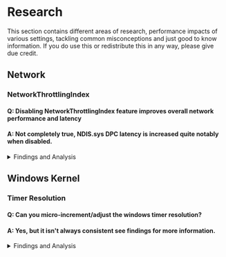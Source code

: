 # Research

This section contains different areas of research, performance impacts of various settings, tackling common misconceptions and just good to know information.
If you do use this or redistribute this in any way, please give due credit.

## Network
### NetworkThrottlingIndex
#### Q: Disabling NetworkThrottlingIndex feature improves overall network performance and latency
#### A: Not completely true, NDIS.sys DPC latency is increased quite notably when disabled.

<details><summary>Findings and Analysis</summary>

* A very common recommendation in many performance enhancement/gaming guides state that disabling *NetworkThrottleIndex* improves network performance and latency because in theory it should prevent rate limiting and quality of service (QoS) interactions. 
* The main purpose of NetworkThrottlingIndex is to reduce (rate limit) calls which would otherwise impact real time audio and perhaps cause stutter or other audible artifacts.
* Disabling it may increase **throughput** should the throughput exceed the default receiving packets per second (pps) limit (NetworkThrottleIndex: 10 decimal, roughly ~ 15Mbps with 1500byte Ethernet MTU) but it does not improve DPC latency which is probably more beneficial for lower latency applications such as video games.

* You can test this for yourself using **xperf**, start a capture for **dpcisr** and compare the results of both for **NDIS.sys**. 
* **Registry Path:** 
```
    HKEY_LOCAL_MACHINE\SOFTWARE\Microsoft\Windows NT\CurrentVersion\Multimedia\SystemProfile\NetworkThrottlingIndex
    Off: DWORD Value 0xFFFFFFFF (Hex)
    On: DWORD Value 10 (Decimal), Default - Range: Decimal 1-70
``` 

  * You should see a similar result as below during load such as gameplay. **Note:** **Intel** tends to be closer to **<= 1-2 usecs (microseconds)** where as **Realtek** is much higher, around with some around **<= 32 usecs** and **most <= 4 usecs** when most network optimizations are applied.
  
  * **Intel**
    * **Disabled**, 0xFFFFFFFF
    
    ![NetworkThrottlingIndex Disabled](https://github.com/djdallmann/GamingPCSetup/blob/master/IMAGES/NDIS.sys%20-%20Intel%20-%20DPC%20Latency%20Unoptimized.png)
    * **Enabled**, Decimal 10
    
    ![NetworkThrottlingIndex Enabled](https://github.com/djdallmann/GamingPCSetup/blob/master/IMAGES/NDIS.sys%20-%20Intel%20-%20DPC%20Latency%20Optimized.png)
    
</details>

## Windows Kernel
### Timer Resolution
#### Q: Can you micro-increment/adjust the windows timer resolution?
#### A: Yes, but it isn't always consistent see findings for more information.

<details><summary>Findings and Analysis</summary>

* Using a programmatic loop of the Windows Kernel functions for setting and returning the value of the current windows timer resolution you can see that the result isn't always set to what was requested and sometimes reverts to a lower previous value.
* One aspect to this would be to see if there are any benefits of doing this if applications are analyzed at a lower level.
```
ntdll.dll 
- NtQueryTimerResolution
- NtSetTimerResolution
```
* See results:
[timermicroadjust.txt](https://github.com/djdallmann/GamingPCSetup/blob/master/RESEARCH/FINDINGS/timermicroadjust.txt)
</details>
